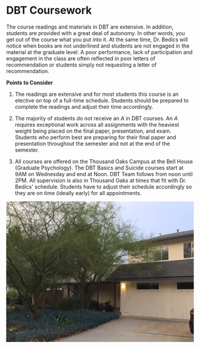 # DBT Coursework

The course readings and materials in DBT are extensive.  In addition, students are provided with a great deal of autonomy.  In other words, you get out of the course what you put into it.  At the same time, Dr. Bedics will notice when books are not underlined and students are not engaged in the material at the graduate level.  A poor performance, lack of participation and engagement in the class are often reflected in poor letters of recommendation or students simply not requesting a letter of recommendation. 

**Points to Consider**

1. The readings are extensive and for most students this course is an elective on top of a full-time schedule. Students should be prepared to complete the readings and adjust their time accordingly.  

2. The majority of students do not receive an _A_ in DBT courses.  An _A_ requires exceptional work across all assignments with the heaviest weight being placed on the final paper, presentation, and exam.  Students who perform best are preparing for their final paper and presentation throughout the semester and not at the end of the semester.

3. All courses are offered on the Thousand Oaks Campus at the Bell House (Graduate Psychology).  The DBT Basics and Suicide courses start at 9AM on Wednesday and end at Noon.  DBT Team follows from noon until 2PM. All supervision is also in Thousand Oaks at times that fit with Dr. Bedics' schedule.  Students have to adjust their schedule accordingly so they are on time (ideally early) for all appointments.  

<div style="text-align:center" markdown="1">

![The Bell House - Graduate Psychology](images/bh.png)

</div>
